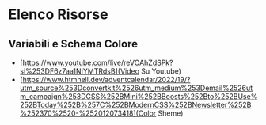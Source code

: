 # Elenco Risorse

## Variabili e Schema Colore
* [https://www.youtube.com/live/reVOAhZdSPk?si%253DF6z7aa1NIYMTRdsB](Video Su Youtube)
* [https://www.htmhell.dev/adventcalendar/2022/19/?utm_source%253Dconvertkit%2526utm_medium%253Demail%2526utm_campaign%253DCSS%252BMini%252BBoosts%252Bto%252BUse%252BToday%252B%257C%252BModernCSS%252BNewsletter%252B%252370%2520-%252012073418](Color Sheme)
